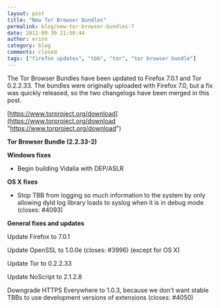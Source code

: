 ```yaml
---
layout: post
title: "New Tor Browser Bundles"
permalink: blog/new-tor-browser-bundles-7
date: 2011-09-30 21:58:44
author: erinn
category: blog
comments: closed
tags: ["firefox updates", "tbb", "tor", "tor browser bundle"]
---
```


The Tor Browser Bundles have been updated to Firefox 7.0.1 and Tor 0.2.2.33. The bundles were originally uploaded with Firefox 7.0, but a fix was quickly released, so the two changelogs have been merged in this post.

[https://www.torproject.org/download](https://www.torproject.org/download "https://www.torproject.org/download")

**Tor Browser Bundle (2.2.33-2)**

**Windows fixes**

-   Begin building Vidalia with DEP/ASLR

**OS X fixes**

-   Stop TBB from logging so much information to the system by only allowing dyld log library loads to syslog when it is in debug mode (closes: \#4093)

**General fixes and updates**

Update Firefox to 7.0.1

Update OpenSSL to 1.0.0e (closes: \#3996) (except for OS X)

Update Tor to 0.2.2.33

Update NoScript to 2.1.2.8

Downgrade HTTPS Everywhere to 1.0.3, because we don't want stable TBBs to use development versions of extensions (closes: \#4050)
